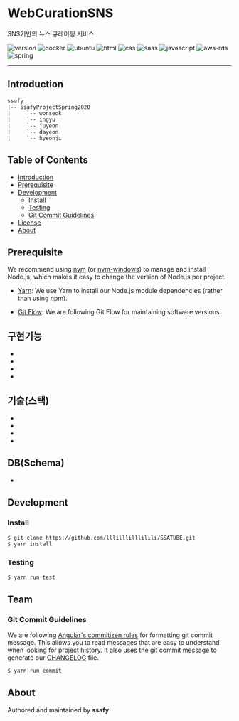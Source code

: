 # WebCurationSNS
SNS기반의 뉴스 큐레이팅 서비스

![version](https://img.shields.io/badge/version-0.0.1-orange?)
![docker](https://img.shields.io/badge/docker-19.03.5-blue?logo=Docker)
![ubuntu](https://img.shields.io/badge/ubuntu-19.04-yellow?logo=ubuntu)
![html](https://img.shields.io/badge/html-html5-red?logo=html5)
![css](https://img.shields.io/badge/css-css3-red?logo=css3)
![sass](https://img.shields.io/badge/sass-1.23.0-red?logo=sass)
![javascript](https://img.shields.io/badge/javascript-es6-yellowgreen?logo=javascript)
![aws-rds](https://img.shields.io/badge/aws%20-rds-ff69b4?logo=Amazon)
![spring](https://img.shields.io/badge/spring-5.2.2-green?logo=spring)

---
## Introduction

```
ssafy
|-- ssafyProjectSpring2020
|     `-- wonseok
|     `-- ingyu
|     `-- juyeon
|     `-- dayeon
|     `-- hyeonji
```

## Table of Contents

- [Introduction](#introduction)
- [Prerequisite](#prerequisite)
- [Development](#development)
  - [Install](#install)
  - [Testing](#testing)
  - [Git Commit Guidelines](#git-commit-guidelines)
- [License](#license)
- [About](#about)

## Prerequisite

We recommend using [nvm](https://github.com/creationix/nvm) (or [nvm-windows](https://github.com/coreybutler/nvm-windows)) to manage and install Node.js, which makes it easy to change the version of Node.js per project.

- [Yarn](https://yarnpkg.com): We use Yarn to install our Node.js module dependencies (rather than using npm).

- [Git Flow](https://github.com/nvie/gitflow/wiki/Installation): We are following Git Flow for maintaining software versions.

## 구현기능

- 
-
- 
- 

## 기술(스택)

- 
- 
- 
- 

## DB(Schema) 

- 

## Development

### Install

```bash
$ git clone https://github.com/lllilllilllilili/SSATUBE.git
$ yarn install
```
### Testing

```bash
$ yarn run test
```

## Team

### Git Commit Guidelines

We are following [Angular's commitizen rules](https://github.com/angular/angular.js/blob/master/DEVELOPERS.md#-git-commit-guidelines) for formatting git commit message. This allows you to read messages that are easy to understand when looking for project history. It also uses the git commit message to generate our [CHANGELOG](/CHANGELOG.md) file.

```bash
$ yarn run commit
```

## About

Authored and maintained by **ssafy**
